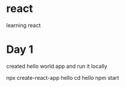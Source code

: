 # react
learning react

# Day 1

created hello world app and run it locally

npx create-react-app hello
cd hello
npm start


